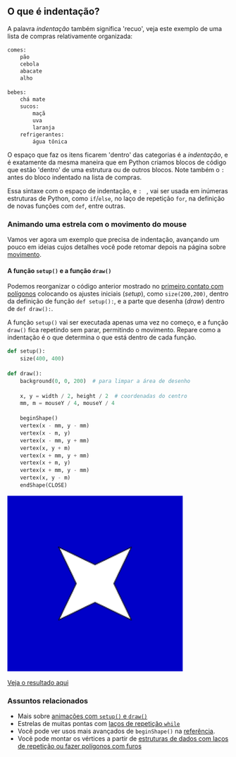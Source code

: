 ## O que é indentação?

A palavra *indentação* também significa  'recuo',  veja este exemplo de uma lista de compras relativamente organizada:

```
comes:
    pão
    cebola
    abacate
    alho
    
bebes:
    chá mate
    sucos:
        maçã
        uva
        laranja
    refrigerantes:
        água tônica
```
O espaço que faz os itens ficarem 'dentro' das categorias é a *indentação*, e é exatamente da mesma maneira que em Python criamos blocos de código que estão 'dentro'  de uma estrutura ou de outros blocos. Note também o `:` antes do bloco indentado na lista de compras.

Essa sintaxe com o espaço de indentação, e `: ` , vai ser usada em inúmeras estruturas de Python, como `if`/`else`,  no laço de repetição `for`,  na definição de novas funções com `def`, entre outras.

### Animando uma estrela com o movimento do mouse

Vamos ver agora um exemplo que precisa de indentação, avançando um pouco em ideias cujos detalhes você pode retomar depois na página sobre [movimento](movimento_py.md).

#### A função `setup()` e a função `draw()`

Podemos reorganizar o código anterior mostrado no [primeiro contato com polígonos](poligonos_1.md) colocando os ajustes iniciais (*setup*), como  `size(200,200)`, dentro da definição de função `def setup():`, e a parte que desenha (*draw*) dentro de `def draw():`.

A função `setup()` vai ser executada apenas uma vez no começo, e a função `draw()` fica repetindo sem parar, permitindo o movimento. Repare como a indentação é o que determina  o que está dentro de cada função.

```python
def setup():
    size(400, 400)

def draw():
    background(0, 0, 200)  # para limpar a área de desenho
    
    x, y = width / 2, height / 2  # coordenadas do centro
    mm, m = mouseY / 4, mouseY / 4

    beginShape()
    vertex(x - mm, y - mm)
    vertex(x - m, y)
    vertex(x - mm, y + mm)
    vertex(x, y + m)
    vertex(x + mm, y + mm)
    vertex(x + m, y) 
    vertex(x + mm, y - mm)
    vertex(x, y - m)
    endShape(CLOSE)
```

<div id="iframeDiv"><img src="assets/estrela_indentacao.png" width=400 height=400></div>
    
<a id="iframeLink" href="https://abav.lugaralgum.com/material-aulas/Processing-Python/assets/indentacao/">Veja o resultado aqui</a>

### Assuntos relacionados

- Mais sobre [animações com `setup()` e `draw()`](movimento_py.md)
- Estrelas de muitas pontas com [laços de repetição `while`](https://github.com/villares/material-aulas/blob/master/Processing-Python/while.md)
- Você pode ver usos mais avançados de `beginShape()` na [referência](https://py.processing.org/reference/beginShape.html).
- Você pode montar os vértices a partir de [estruturas de dados com laços de repetição ou fazer polígonos com furos](https://github.com/villares/material-aulas/blob/master/Processing-Python/poligonos_2.md)

